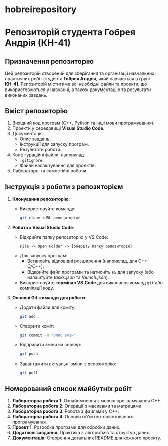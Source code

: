 # hobreirepository
# Репозиторій студента Гобрея Андрія (КН-41)

## Призначення репозиторію
Цей репозиторій створений для зберігання та організації навчальних і практичних робіт студента **Гобрея Андрія**, який навчається в групі **КН-41**. Репозиторій міститиме всі необхідні файли та проекти, що використовуються у навчанні, а також документацію та результати виконаних завдань.

## Вміст репозиторію
1. Вихідний код програм (C++, Python та інші мови програмування).
2. Проекти у середовищі **Visual Studio Code**.
3. Документація:
   - Опис завдань.
   - Інструкції для запуску програм.
   - Результати роботи.
4. Конфігураційні файли, наприклад:
   - `.gitignore`.
   - Файли налаштування для проектів.
5. Лабораторні та самостійні роботи.

## Інструкція з роботи з репозиторієм
1. **Клонування репозиторію**:
   - Використовуйте команду:
     ```bash
     git clone <URL репозиторію>
     ```
2. **Робота з Visual Studio Code**:
   - Відкрийте папку репозиторію у VS Code:
     ```plaintext
     File -> Open Folder -> [оберіть папку репозиторію]
     ```
   - Для запуску програм:
     - Встановіть відповідні розширення (наприклад, для C++: *C/C++*).
     - Відкрийте файл програми та натисніть `F5` для запуску (або налаштуйте *tasks.json* та *launch.json*).
   - Використовуйте **термінал VS Code** для виконання команд `git` або компіляції коду.

3. **Основні Git-команди для роботи**:
   - Додати файли для коміту:
     ```bash
     git add .
     ```
   - Створити коміт:
     ```bash
     git commit -m "Опис змін"
     ```
   - Відправити зміни на сервер:
     ```bash
     git push
     ```
   - Завантажити актуальні зміни з репозиторію:
     ```bash
     git pull
     ```

## Номерований список майбутніх робіт
1. **Лабораторна робота 1**: Ознайомлення з мовою програмування C++.
2. **Лабораторна робота 2**: Операції з масивами та матрицями.
3. **Лабораторна робота 3**: Робота з файлами у C++.
4. **Лабораторна робота 4**: Основи об’єктно-орієнтованого програмування.
5. **Проект 1**: Розробка програми для обробки даних.
6. **Додаткові завдання**: Практика з алгоритмів та структур даних.
7. **Документація**: Створення детальних README для кожного проекту.

